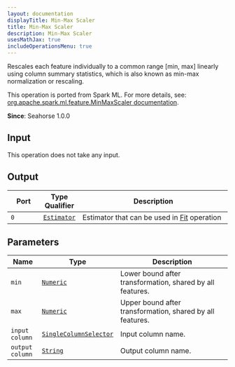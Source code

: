 ```yaml
---
layout: documentation
displayTitle: Min-Max Scaler
title: Min-Max Scaler
description: Min-Max Scaler
usesMathJax: true
includeOperationsMenu: true
---
```

Rescales each feature individually to a common range [min, max] linearly using column summary statistics, which is also known as min-max normalization or rescaling.

This operation is ported from Spark ML. For more details, see: <a target="_blank" href="http://spark.apache.org/docs/1.5.2/api/scala/index.html#org.apache.spark.ml.feature.MinMaxScaler">org.apache.spark.ml.feature.MinMaxScaler documentation</a>.

**Since**: Seahorse 1.0.0

## Input

This operation does not take any input.

## Output


<table>
<thead>
<tr>
<th style="width:15%">Port</th>
<th style="width:15%">Type Qualifier</th>
<th style="width:70%">Description</th>
</tr>
</thead>
<tbody>
    <tr><td><code>0</code></td><td><code><a href="../classes/estimator.html">Estimator</a></code></td><td>Estimator that can be used in <a href="fit.html">Fit</a> operation</td></tr>
</tbody>
</table>
    

## Parameters


<table class="table">
<thead>
<tr>
<th style="width:15%">Name</th>
<th style="width:15%">Type</th>
<th style="width:70%">Description</th>
</tr>
</thead>
<tbody>
    
<tr>
<td><code>min</code></td>
<td><code><a href="../parameters.html#numeric">Numeric</a></code></td>
<td>Lower bound after transformation, shared by all features.</td>
</tr>
    
<tr>
<td><code>max</code></td>
<td><code><a href="../parameters.html#numeric">Numeric</a></code></td>
<td>Upper bound after transformation, shared by all features.</td>
</tr>
    
<tr>
<td><code>input column</code></td>
<td><code><a href="../parameters.html#single_column_selector">SingleColumnSelector</a></code></td>
<td>Input column name.</td>
</tr>
    
<tr>
<td><code>output column</code></td>
<td><code><a href="../parameters.html#string">String</a></code></td>
<td>Output column name.</td>
</tr>
    
</tbody>
</table>
    
